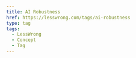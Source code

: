 ```yaml
---
title: AI Robustness
href: https://lesswrong.com/tags/ai-robustness
type: tag
tags:
  - LessWrong
  - Concept
  - Tag
---
```


